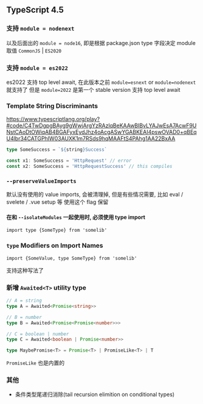 ## TypeScript 4.5

### 支持 `module = nodenext`

以及后面出的 `module = node16`, 即是根据 package.json type 字段决定 module 取值 `CommonJS` | `ES2020`

### 支持 `module = es2022`

es2022 支持 top level await, 在此版本之前 `module=esnext` or `module=nodenext` 就支持了
但是 `module=2022` 是第一个 stable version 支持 top level await

### Template String Discriminants

https://www.typescriptlang.org/play?#code/C4TwDgpgBAyg9gWwjArgYzRAzlqBeKAAwBIBvLYAJwEsA7AcwF9UNstCAoDtOWiqAB4BGAFyxEydJhz4oAcgASwYGABKEAI4pswOVAD0+qBEqU4lbr34CATGPhIW03AUXK1m7RSds9hqMAAFtS4PAhg1AA22BxAA

```ts
type SomeSuccess = `${string}Success`

const x1: SomeSuccess = 'HttpRequest' // error
const x2: SomeSuccess = 'HttpRequestSuccess' // this compiles
```

### `--preserveValueImports`

默认没有使用的 value imports, 会被清理掉, 但是有些情况需要, 比如 eval / svelete / .vue setup 等
使用这个 flag 保留

#### 在和 `--isolateModules` 一起使用时, 必须使用 type import

`import type {SomeType} from 'somelib'`

### `type` Modifiers on Import Names

`import {SomeValue, type SomeType} from 'somelib'`

支持这种写法了

### 新增 `Awaited<T>` utility type

```ts
// A = string
type A = Awaited<Promise<string>>

// B = number
type B = Awaited<Promise<Promise<number>>>

// C = boolean | number
type C = Awaited<boolean | Promise<number>>

type MaybePromise<T> = Promise<T> | PromiseLike<T> | T
```

`PromiseLike` 也是内置的

### 其他

- 条件类型尾递归消除(tail recursion elimition on conditional types)
